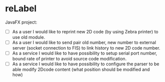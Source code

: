 # reLabel

JavaFX project:
- [ ] As a user I would like to reprint new 2D code  (by using Zebra printer) to use old module.
- [ ] As a user I would like to send pair old number, new number to external server (socket connection to FIS) to link history to new 2D code number.
- [ ] As a service I would like to have possibility to setup serial port number,  bound rate  of printer to avoid source code modification.
- [ ] As a service I would like to have possibility to configure the parser to be able modify 2Dcode content (what position should be modified and how)
